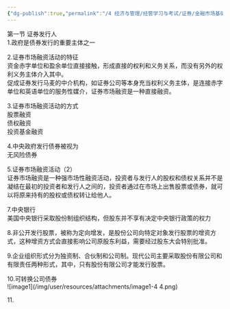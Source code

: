```yaml
---
{"dg-publish":true,"permalink":"/4 经济与管理/经管学习与考试/证券/金融市场基础知识/233网校 第三章 证券市场主体/","title":"233网校 第三章 证券市场主体"}
---
```



第一节 证券发行人  
1.政府是债券发行的重要主体之一

2.证券市场融资活动的特征  
资金赤字单位和盈余单位直接接触，形成直接的权利和义务关系，而没有另外的权利义务主体介入其中。  
促成证券发行马麦的中介机构，如证券公司等本身充当权利义务主体，是连接赤字单位和英语单位的服务性媒介，证券市场融资是一种直接融资。

3.证券市场融资活动的方式  
股票融资  
债权融资  
投资基金融资

4.中央政府发行债券被视为  
无风险债券

5.证券市场融资活动（2）  
证券市场融资是一种强市场性融资活动，投资者与发行人的股权和债权关系并不是凝结在最初的投资者和发行人之间的，投资者通过在市场上出售股票或债券，就可以将原来持有的股权或债权转让给他人。

7.中央银行  
美国中央银行采取股份制组织结构，但股东并不享有决定中央银行政策的权力

8.非公开发行股票，被称为定向增发，是股份公司向特定对象发行股票的增资方式，这种增资方式会直接影响公司原股东利益，需要经过股东大会特别批准。

9.企业组织形式分为独资制、合伙制和公司制。现代公司主要采取股份有限公司和有限责任两种形式，其中，只有股份有限公司才能发行股票。

10.可转换公司债券  
![image1](/img/user/resources/attachments/image1-4 4.png)

11\.